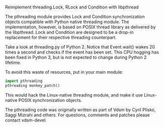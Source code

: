 Reimplement threading.Lock, RLock and Condition with libpthread

The pthreading module provides Lock and Condition synchronization objects compatible with Python native threading module. The implementation, however, is based on POSIX thread library as delivered by the libpthread. Lock and Condition are designed to be a drop-in replacement for their respective threading counterpart.

Take a look at threading.py of Python 2. Notice that Event.wait() wakes 20 times a second and checks if the event has been set. This CPU hogging has been fixed in Python 3, but is not expected to change during Python 2 lifetime.

To avoid this waste of resources, put in your main module:

```python
import pthreading
pthreading monkey_patch()
```

This would hack the Linux-native threading module, and make it use Linux-native POSIX synchronization objects.

The pthreading code was originally written as part of Vdsm by Cyril Plisko, Saggi Mizrahi and others. For questions, comments and patches please contact vdsm-devel.
